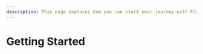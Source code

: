 ```yaml
---
description: This page explains how you can start your journey with Flashback.
---
```


# Getting Started

